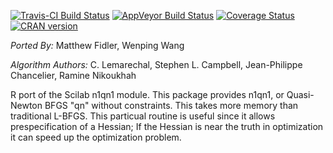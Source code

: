 [![Travis-CI Build Status](https://travis-ci.org/nlmixrdevelopment/n1qn1.svg?branch=master)](https://travis-ci.org/nlmixrdevelopment/n1qn1) 
[![AppVeyor Build Status](https://ci.appveyor.com/api/projects/status/github/nlmixrdevelopment/n1qn1?branch=master&svg=true)](https://ci.appveyor.com/project/mattfidler/n1qn1)
[![Coverage Status](https://img.shields.io/codecov/c/github/nlmixrdevelopment/n1qn1/master.svg)](https://codecov.io/github/nlmixrdevelopment/n1qn1?branch=master)
[![CRAN version](http://www.r-pkg.org/badges/version/n1qn1)](https://cran.r-project.org/package=n1qn1)

*Ported By:* Matthew Fidler, Wenping Wang

*Algorithm Authors:* C. Lemarechal, Stephen L. Campbell, Jean-Philippe
Chancelier, Ramine Nikoukhah

R port of the Scilab n1qn1 module.  This package provides n1qn1, or
Quasi-Newton BFGS "qn" without constraints.  This takes more memory
than traditional L-BFGS.  This particual routine is useful since it
allows prespecification of a Hessian; If the Hessian is near the truth
in optimization it can speed up the optimization problem.
